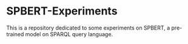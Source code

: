 # SPBERT-Experiments
This is a repository dedicated to some experiments on SPBERT, a pre-trained model on SPARQL query language.
